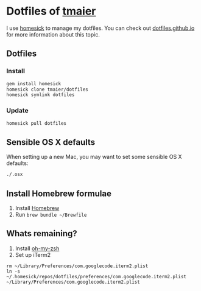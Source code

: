 # Dotfiles of [tmaier][]

I use [homesick][] to manage my dotfiles.
You can check out [dotfiles.github.io][] for more information about this topic.

[tmaier]: http://tobiasmaier.info
[homesick]: https://github.com/technicalpickles/homesick
[dotfiles.github.io]: http://dotfiles.github.io/

## Dotfiles

### Install

```bash
gem install homesick
homesick clone tmaier/dotfiles
homesick symlink dotfiles
```

### Update


```bash
homesick pull dotfiles
```

## Sensible OS X defaults

When setting up a new Mac, you may want to set some sensible OS X defaults:

```bash
./.osx
```

## Install Homebrew formulae

1. Install [Homebrew](http://brew.sh)
2. Run `brew bundle ~/Brewfile`

## Whats remaining?

1. Install [oh-my-zsh](https://github.com/robbyrussell/oh-my-zsh)
2. Set up iTerm2
  ```
  rm ~/Library/Preferences/com.googlecode.iterm2.plist
  ln -s ~/.homesick/repos/dotfiles/preferences/com.googlecode.iterm2.plist ~/Library/Preferences/com.googlecode.iterm2.plist
  ```
